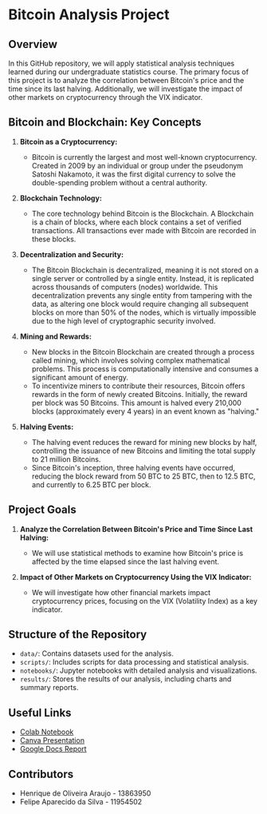 # Bitcoin Analysis Project

## Overview

In this GitHub repository, we will apply statistical analysis techniques learned during our undergraduate statistics course. The primary focus of this project is to analyze the correlation between Bitcoin's price and the time since its last halving. Additionally, we will investigate the impact of other markets on cryptocurrency through the VIX indicator.

## Bitcoin and Blockchain: Key Concepts

1. **Bitcoin as a Cryptocurrency:**
   - Bitcoin is currently the largest and most well-known cryptocurrency. Created in 2009 by an individual or group under the pseudonym Satoshi Nakamoto, it was the first digital currency to solve the double-spending problem without a central authority.

2. **Blockchain Technology:**
   - The core technology behind Bitcoin is the Blockchain. A Blockchain is a chain of blocks, where each block contains a set of verified transactions. All transactions ever made with Bitcoin are recorded in these blocks.

3. **Decentralization and Security:**
   - The Bitcoin Blockchain is decentralized, meaning it is not stored on a single server or controlled by a single entity. Instead, it is replicated across thousands of computers (nodes) worldwide. This decentralization prevents any single entity from tampering with the data, as altering one block would require changing all subsequent blocks on more than 50% of the nodes, which is virtually impossible due to the high level of cryptographic security involved.

4. **Mining and Rewards:**
   - New blocks in the Bitcoin Blockchain are created through a process called mining, which involves solving complex mathematical problems. This process is computationally intensive and consumes a significant amount of energy.
   - To incentivize miners to contribute their resources, Bitcoin offers rewards in the form of newly created Bitcoins. Initially, the reward per block was 50 Bitcoins. This amount is halved every 210,000 blocks (approximately every 4 years) in an event known as "halving."

5. **Halving Events:**
   - The halving event reduces the reward for mining new blocks by half, controlling the issuance of new Bitcoins and limiting the total supply to 21 million Bitcoins.
   - Since Bitcoin's inception, three halving events have occurred, reducing the block reward from 50 BTC to 25 BTC, then to 12.5 BTC, and currently to 6.25 BTC per block.

## Project Goals

1. **Analyze the Correlation Between Bitcoin's Price and Time Since Last Halving:**
   - We will use statistical methods to examine how Bitcoin's price is affected by the time elapsed since the last halving event.

2. **Impact of Other Markets on Cryptocurrency Using the VIX Indicator:**
   - We will investigate how other financial markets impact cryptocurrency prices, focusing on the VIX (Volatility Index) as a key indicator.

## Structure of the Repository

- `data/`: Contains datasets used for the analysis.
- `scripts/`: Includes scripts for data processing and statistical analysis.
- `notebooks/`: Jupyter notebooks with detailed analysis and visualizations.
- `results/`: Stores the results of our analysis, including charts and summary reports.

## Useful Links

- [Colab Notebook](https://colab.research.google.com/drive/1AcLCxJKRqrFvw9l35EZ1EjNfwaxeWoeW?usp=sharing)
- [Canva Presentation](https://www.canva.com/design/DAF2HwbV13Q/t7_UXu-ofuFvZVcCeoYM4A/edit?utm_content=DAF2HwbV13Q&utm_campaign=designshare&utm_medium=link2&utm_source=sharebutton)
- [Google Docs Report](https://docs.google.com/document/d/1pIDr7Ti_QypIucW6Za7g4zBa5X2q7KB-1b5QS051LF4/edit?usp=sharing)

## Contributors

- Henrique de Oliveira Araujo - 13863950
- Felipe Aparecido da Silva - 11954502
